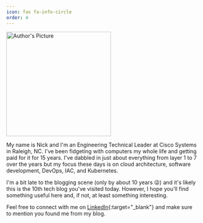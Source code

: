 ```yaml
---
icon: fas fa-info-circle
order: 4
---
```


<img src="{{ '/assets/about/pfp.png' | relative_url }}" width="275px" alt="Author's Picture">

My name is Nick and I'm an Engineering Technical Leader at Cisco Systems in Raleigh, NC. I've been fidgeting with computers my whole life and getting paid for it for 15 years. I've dabbled in just about everything from layer 1 to 7 over the years but my focus these days is on cloud architecture, software development, DevOps, IAC, and Kubernetes.

I'm a bit late to the blogging scene (only by about 10 years 😜) and it's likely this is the 10th tech blog you've visited today. However, I hope you'll find something useful here and, if not, at least something interesting.

Feel free to connect with me on [LinkedIn](https://www.linkedin.com/in/nicholascombs/){:target="_blank"} and make sure to mention you found me from my blog.
